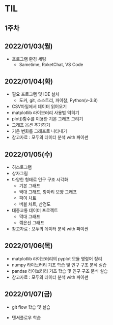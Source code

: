 # TIL

## 1주차

## 2022/01/03(월)

- 프로그램 환경 세팅
  - Sametime, RoketChat, VS Code

## 2022/01/04(화)

- 필요 프로그램 및 IDE 설치
  - 도커, git, 소스트리, 파이참, Python(v-3.8)
- CSV파일에서 데이터 읽어오기
- matplotlib 라이브러리 사용법 익히기
- plot()함수를 이용한 기본 그래프 그리기
- 그래프 옵션 추가하기
- 기온 변화를 그래프로 나타내기
- 참고자료 : 모두의 데이터 분석 with 파이썬

## 2022/01/05(수)

- 히스토그램
- 상자그림
- 다양한 형태로 인구 구조 시각화
  - 기본 그래프
  - 막대 그래프, 항아리 모양 그래프
  - 파이 차트
  - 버블 차트, 산점도
- 대중교통 데이터 프로젝트
  - 막대 그래프
  - 꺾은선 그래프
- 참고자료 : 모두의 데이터 분석 with 파이썬

## 2022/01/06(목)

- matplotlib 라이브러리의 pyplot 모듈 명령어 정리
- numpy 라이브러리 기초 학습 및 인구 구조 분석 실습
- pandas 라이브러리 기초 학습 및 인구 구조 분석 실습
- 참고자료 : 모두의 데이터 분석 with 파이썬

## 2022/01/07(금)

- git flow 학습 및 실습

- 텐서플로우 학습
